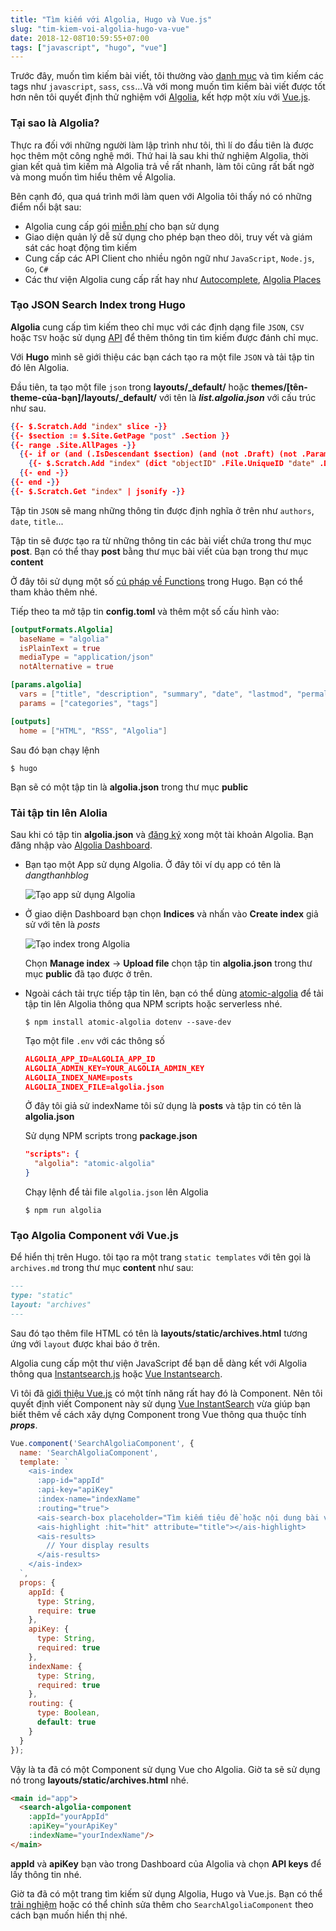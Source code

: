 ```yaml
---
title: "Tìm kiếm với Algolia, Hugo và Vue.js"
slug: "tim-kiem-voi-algolia-hugo-va-vue"
date: 2018-12-08T10:59:55+07:00
tags: ["javascript", "hugo", "vue"]
---
```


Trước đây, muốn tìm kiếm bài viết, tôi thường vào [danh mục](/tags) và tìm kiếm các tags như `javascript`, `sass`, `css`...Và với mong muốn tìm kiếm bài viết được tốt hơn nên tôi quyết định thử nghiệm với [Algolia](https://www.algolia.com/), kết hợp một xíu với [Vue.js](/blog/bat-dau-voi-vue/).

### Tại sao là Algolia?

Thực ra đối với những người làm lập trình như tôi, thì lí do đầu tiên là được học thêm một công nghệ mới. Thứ hai là sau khi thử nghiệm Algolia, thời gian kết quả tìm kiếm mà Algolia trả về rất nhanh, làm tôi cũng rất bất ngờ và mong muốn tìm hiểu thêm về Algolia. 

Bên cạnh đó, qua quá trình mới làm quen với Algolia tôi thấy nó có những điểm nổi bật sau:

- Algolia cung cấp gói [miễn phí](https://www.algolia.com/users/sign_up) cho bạn sử dụng
- Giao diện quản lý dễ sử dụng cho phép bạn theo dõi, truy vết và giám sát các hoạt động tìm kiếm
- Cung cấp các API Client cho nhiều ngôn ngữ như `JavaScript`, `Node.js`, `Go`, `C#`
- Các thư viện Algolia cung cấp rất hay như [Autocomplete](https://github.com/algolia/autocomplete.js), [Algolia Places](https://community.algolia.com/places/)

### Tạo JSON Search Index trong Hugo

**Algolia** cung cấp tìm kiếm theo chỉ mục với các định dạng file `JSON`, `CSV` hoặc `TSV` hoặc sử dụng [API](https://www.algolia.com/doc/api-reference/api-methods/) để thêm thông tin tìm kiếm được đánh chỉ mục.

Với **Hugo** mình sẽ giới thiệu các bạn cách tạo ra một file `JSON` và tải tập tin đó lên Algolia.

Đầu tiên, ta tạo một file `json` trong **layouts/_default/** hoặc **themes/[tên-theme-của-bạn]/layouts/_default/** với tên là ***list.algolia.json*** với cấu trúc như sau.

```json
{{- $.Scratch.Add "index" slice -}}
{{- $section := $.Site.GetPage "post" .Section }}
{{- range .Site.AllPages -}}
  {{- if or (and (.IsDescendant $section) (and (not .Draft) (not .Params.private))) $section.IsHome -}}
    {{- $.Scratch.Add "index" (dict "objectID" .File.UniqueID "date" .Date.UTC.Unix "description" .Description "dir" .File.Dir "expirydate" .ExpiryDate.UTC.Unix "fuzzywordcount" .FuzzyWordCount "keywords" .Keywords "kind" .Kind "lang" .Lang "lastmod" .Lastmod.UTC.Unix "permalink" .Permalink "publishdate" .PublishDate "readingtime" .ReadingTime "relpermalink" .RelPermalink "summary" .Summary "title" .Title "type" .Type "url" .Permalink "weight" .Weight "wordcount" .WordCount "section" .Section "tags" .Params.Tags "categories" .Params.Categories "authors" .Params.Authors)}}
  {{- end -}}
{{- end -}}
{{- $.Scratch.Get "index" | jsonify -}}
```

Tập tin `JSON` sẽ mang những thông tin được định nghĩa ở trên như `authors`, `date`, `title`...

Tập tin sẽ được tạo ra từ những thông tin các bài viết chứa trong thư mục **post**. Bạn có thể thay **post** bằng thư mục bài viết của bạn trong thư mục **content**

Ở đây tôi sử dụng một số [cú pháp về Functions](https://gohugo.io/categories/functions) trong Hugo. Bạn có thể tham khảo thêm nhé.

Tiếp theo ta mở tập tin **config.toml** và thêm một số cấu hình vào:

```toml
[outputFormats.Algolia]
  baseName = "algolia"
  isPlainText = true
  mediaType = "application/json"
  notAlternative = true

[params.algolia]
  vars = ["title", "description", "summary", "date", "lastmod", "permalink"]
  params = ["categories", "tags"]

[outputs]
  home = ["HTML", "RSS", "Algolia"]
```

Sau đó bạn chạy lệnh

```shell
$ hugo
```

Bạn sẽ có một tập tin là **algolia.json** trong thư mục **public**

### Tải tập tin lên Alolia

Sau khi có tập tin **algolia.json** và [đăng ký](https://www.algolia.com/users/sign_up) xong một tài khoản Algolia. Bạn đăng nhập vào [Algolia Dashboard](https://www.algolia.com/dashboard).

- Bạn tạo một App sử dụng Algolia. Ở đây tôi ví dụ app có tên là *dangthanhblog*

    ![Tạo app sử dụng Algolia](/images/blog/algolia_create_app.png)

- Ở giao diện Dashboard bạn chọn **Indices** và nhấn vào **Create index** giả sử với tên là *posts*

    ![Tạo index trong Algolia](/images/blog/algolia_create_index.png)

    Chọn **Manage index** -> **Upload file** chọn tập tin **algolia.json** trong thư mục **public** đã tạo được ở trên.

- Ngoài cách tải trực tiếp tập tin lên, bạn có thể dùng [atomic-algolia](https://www.npmjs.com/package/atomic-algolia) để tải tập tin lên Algolia thông qua NPM scripts hoặc serverless nhé.

    ```shell
    $ npm install atomic-algolia dotenv --save-dev
    ```

    Tạo một file `.env` với các thông số

    ```json
    ALGOLIA_APP_ID=ALGOLIA_APP_ID
    ALGOLIA_ADMIN_KEY=YOUR_ALGOLIA_ADMIN_KEY
    ALGOLIA_INDEX_NAME=posts
    ALGOLIA_INDEX_FILE=algolia.json
    ```

    Ở đây tôi giả sử indexName tôi sử dụng là **posts** và tập tin có tên là **algolia.json**

    Sử dụng NPM scripts trong **package.json**

    ```json
    "scripts": {
      "algolia": "atomic-algolia"
    }
    ```

    Chạy lệnh để tải file `algolia.json` lên Algolia

    ```sheel
    $ npm run algolia
    ```

### Tạo Algolia Component với Vue.js

Để hiển thị trên Hugo. tôi tạo ra một trang `static templates` với tên gọi là `archives.md` trong thư mục **content** như sau:

```markdown
---
type: "static"
layout: "archives"
---
```

Sau đó tạo thêm file HTML có tên là **layouts/static/archives.html** tương ứng với `layout` được khai báo ở trên.

Algolia cung cấp một thư viện JavaScript để bạn dễ dàng kết với Algolia thông qua [Instantsearch.js](https://community.algolia.com/instantsearch.js/) hoặc [Vue Instantsearch](https://v2--vue-instantsearch.netlify.com/getting-started/migration.html).

Vì tôi đã [giới thiệu Vue.js](/blog/bat-dau-voi-vue/) có một tính năng rất hay đó là Component. Nên tôi quyết định viết Component này sử dụng [Vue InstantSearch](https://v2--vue-instantsearch.netlify.com/getting-started/migration.html) vừa giúp bạn biết thêm về cách xây dựng Component trong Vue thông qua thuộc tính ***props***.

```javascript
Vue.component('SearchAlgoliaComponent', {
  name: 'SearchAlgoliaComponent',
  template: `
    <ais-index
      :app-id="appId"
      :api-key="apiKey"
      :index-name="indexName"
      :routing="true">
      <ais-search-box placeholder="Tìm kiếm tiêu đề hoặc nội dung bài viết..."></ais-search-box>
      <ais-highlight :hit="hit" attribute="title"></ais-highlight>
      <ais-results>
        // Your display results
      </ais-results>
    </ais-index>
  `,
  props: {
    appId: {
      type: String,
      require: true
    },
    apiKey: {
      type: String,
      required: true
    },
    indexName: {
      type: String,
      required: true
    },
    routing: {
      type: Boolean,
      default: true
    }
  }
});
```

Vậy là ta đã có một Component sử dụng Vue cho Algolia. Giờ ta sẽ sử dụng nó trong **layouts/static/archives.html** nhé.

```html
<main id="app">
  <search-algolia-component 
    :appId="yourAppId" 
    :apiKey="yourApiKey" 
    :indexName="yourIndexName"/>
</main>
```

**appId** và **apiKey** bạn vào trong Dashboard của Algolia và chọn **API keys** để lấy thông tin nhé.

Giờ ta đã có một trang tìm kiếm sử dụng Algolia, Hugo và Vue.js. Bạn có thể [trải nghiệm](/archives/) hoặc có thể chỉnh sửa thêm cho `SearchAlgoliaComponent` theo cách bạn muốn hiển thị nhé.
